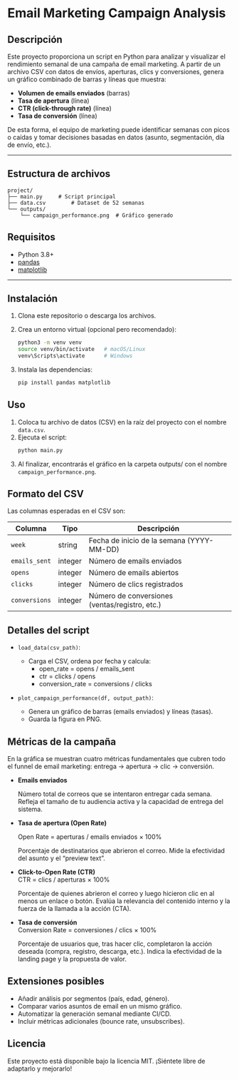 # Email Marketing Campaign Analysis

## Descripción

Este proyecto proporciona un script en Python para analizar y visualizar el rendimiento semanal de una campaña de email marketing. A partir de un archivo CSV con datos de envíos, aperturas, clics y conversiones, genera un gráfico combinado de barras y líneas que muestra:

- **Volumen de emails enviados** (barras)
- **Tasa de apertura** (línea)
- **CTR (click-through rate)** (línea)
- **Tasa de conversión** (línea)

De esta forma, el equipo de marketing puede identificar semanas con picos o caídas y tomar decisiones basadas en datos (asunto, segmentación, día de envío, etc.).

---

## Estructura de archivos

```
project/
├── main.py     # Script principal
├── data.csv        # Dataset de 52 semanas
└── outputs/
    └── campaign_performance.png  # Gráfico generado
```

## Requisitos

- Python 3.8+
- [pandas](https://pandas.pydata.org/)
- [matplotlib](https://matplotlib.org/)

---

## Instalación

1. Clona este repositorio o descarga los archivos.
2. Crea un entorno virtual (opcional pero recomendado):

   ```bash
   python3 -m venv venv
   source venv/bin/activate   # macOS/Linux
   venv\Scripts\activate      # Windows
   ```

3.	Instala las dependencias:
    ```bash
    pip install pandas matplotlib
    ```

## Uso

1. Coloca tu archivo de datos (CSV) en la raíz del proyecto con el nombre `data.csv`.
2. Ejecuta el script:
    ```bash
    python main.py
    ```
3. Al finalizar, encontrarás el gráfico en la carpeta outputs/ con el nombre `campaign_performance.png`.

## Formato del CSV

Las columnas esperadas en el CSV son:

| Columna       | Tipo    | Descripción                                    |
| ------------- | ------- | ---------------------------------------------- |
| `week`        | string  | Fecha de inicio de la semana (YYYY-MM-DD)      |
| `emails_sent` | integer | Número de emails enviados                      |
| `opens`       | integer | Número de emails abiertos                      |
| `clicks`      | integer | Número de clics registrados                    |
| `conversions` | integer | Número de conversiones (ventas/registro, etc.) |

## Detalles del script
- `load_data(csv_path)`:
    - Carga el CSV, ordena por fecha y calcula:
        - open_rate = opens / emails_sent
        - ctr = clicks / opens
        - conversion_rate = conversions / clicks

- `plot_campaign_performance(df, output_path)`:
    - Genera un gráfico de barras (emails enviados) y líneas (tasas).
    - Guarda la figura en PNG.

## Métricas de la campaña

En la gráfica se muestran cuatro métricas fundamentales que cubren todo el funnel de email marketing: entrega → apertura → clic → conversión.

- **Emails enviados**  

  Número total de correos que se intentaron entregar cada semana. Refleja el tamaño de tu audiencia activa y la capacidad de entrega del sistema.

- **Tasa de apertura (Open Rate)**

    Open Rate = aperturas / emails enviados × 100%
    
    Porcentaje de destinatarios que abrieron el correo. Mide la efectividad del asunto y el “preview text”.

- **Click-to-Open Rate (CTR)**  
    CTR = clics / aperturas × 100%

    Porcentaje de quienes abrieron el correo y luego hicieron clic en al menos un enlace o botón. Evalúa la relevancia del contenido interno y la fuerza de la llamada a la acción (CTA).

- **Tasa de conversión**  
    Conversion Rate = conversiones / clics × 100%
    
    Porcentaje de usuarios que, tras hacer clic, completaron la acción deseada (compra, registro, descarga, etc.). Indica la efectividad de la landing page y la propuesta de valor.



## Extensiones posibles
- Añadir análisis por segmentos (país, edad, género).
- Comparar varios asuntos de email en un mismo gráfico.
- Automatizar la generación semanal mediante CI/CD.
- Incluir métricas adicionales (bounce rate, unsubscribes).

## Licencia

Este proyecto está disponible bajo la licencia MIT. ¡Siéntete libre de adaptarlo y mejorarlo!

